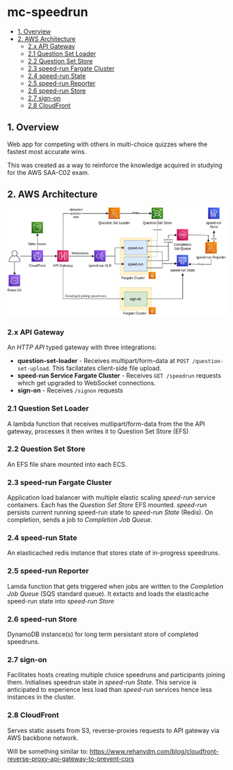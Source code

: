 # mc-speedrun

- [1. Overview](#1-overview)
- [2. AWS Architecture](#2-aws-architecture)
  - [2.x API Gateway](#2x-api-gateway)
  - [2.1 Question Set Loader](#21-question-set-loader)
  - [2.2 Question Set Store](#22-question-set-store)
  - [2.3 speed-run Fargate Cluster](#23-speed-run-fargate-cluster)
  - [2.4 speed-run State](#24-speed-run-state)
  - [2.5 speed-run Reporter](#25-speed-run-reporter)
  - [2.6 speed-run Store](#26-speed-run-store)
  - [2.7 sign-on](#27-sign-on)
  - [2.8 CloudFront](#28-cloudfront)
## 1. Overview
Web app for competing with others in multi-choice quizzes where the fastest most accurate wins.

This was created as a way to reinforce the knowledge acquired in studying for the AWS SAA-C02 exam.


## 2. AWS Architecture
![AWS Architecture](docs/architecture-aws.drawio.png)

### 2.x API Gateway 

An *HTTP API* typed gateway with three integrations:

- **question-set-loader** - Receives multipart/form-data at `POST /question-set-upload`. This facilatates client-side file upload.
- **speed-run Service Fargate Cluster** - Receives `GET /speedrun` requests which get upgraded to WebSocket connections.
- **sign-on** - Receives `/signon` requests

### 2.1 Question Set Loader
A lambda function that receives mutlipart/form-data from the the API gateway, processes it then writes it to Question Set Store (EFS) 

### 2.2 Question Set Store
An EFS file share mounted into each ECS.

### 2.3 speed-run Fargate Cluster
Application load balancer with multiple elastic scaling *speed-run* service containers. Each has the *Question Set Store* EFS mounted. *speed-run* persists current running speed-run state to *speed-run State* (Redis). On completion, sends a job to *Completion Job Queue*.

### 2.4 speed-run State
An elasticached redis instance that stores state of in-progress speedruns.

### 2.5 speed-run Reporter
Lamda function that gets triggered when jobs are written to the *Completion Job Queue* (SQS standard queue). It extacts and loads the elasticache speed-run state into *speed-run Store*

### 2.6 speed-run Store
DynamoDB instance(s) for long term persistant store of completed speedruns.

### 2.7 sign-on
Facilitates hosts creating multiple choice speedruns and participants joining them. Initialises speedrun state in *speed-run State*. This service is anticipated to experience less load than *speed-run* services hence less instances in the cluster.

### 2.8 CloudFront
Serves static assets from S3, reverse-proxies requests to API gateway via AWS backbone network.

Will be something similar to: https://www.rehanvdm.com/blog/cloudfront-reverse-proxy-api-gateway-to-prevent-cors